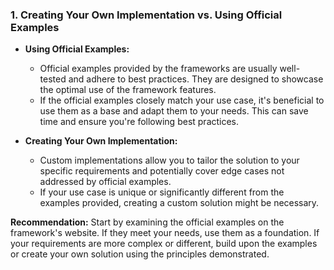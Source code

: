 ### 1. **Creating Your Own Implementation vs. Using Official Examples**

- **Using Official Examples:**
  - Official examples provided by the frameworks are usually well-tested and adhere to best practices. They are designed to showcase the optimal use of the framework features.
  - If the official examples closely match your use case, it's beneficial to use them as a base and adapt them to your needs. This can save time and ensure you're following best practices.

- **Creating Your Own Implementation:**
  - Custom implementations allow you to tailor the solution to your specific requirements and potentially cover edge cases not addressed by official examples.
  - If your use case is unique or significantly different from the examples provided, creating a custom solution might be necessary.

**Recommendation:** Start by examining the official examples on the framework's website. If they meet your needs, use them as a foundation. If your requirements are more complex or different, build upon the examples or create your own solution using the principles demonstrated.